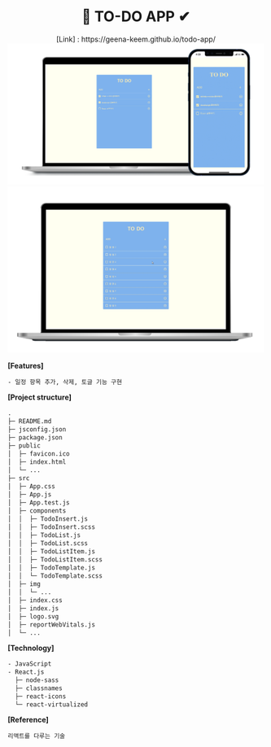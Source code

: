 <div align="center"><h1>📃 TO-DO APP ✔</h1></div>

<div align="center">[Link] : https://geena-keem.github.io/todo-app/</div> 
<img src="./src/img/todo.png">

<img src="./src/img/todo.gif">

**[Features]**

```
- 일정 항목 추가, 삭제, 토글 기능 구현
```

**[Project structure]**

```
.
├─ README.md
├─ jsconfig.json
├─ package.json
├─ public
│  ├─ favicon.ico
│  ├─ index.html
│  └─ ...
├─ src
│  ├─ App.css
│  ├─ App.js
│  ├─ App.test.js
│  ├─ components
│  │  ├─ TodoInsert.js
│  │  ├─ TodoInsert.scss
│  │  ├─ TodoList.js
│  │  ├─ TodoList.scss
│  │  ├─ TodoListItem.js
│  │  ├─ TodoListItem.scss
│  │  ├─ TodoTemplate.js
│  │  └─ TodoTemplate.scss
│  ├─ img
│  │  └─ ...
│  ├─ index.css
│  ├─ index.js
│  ├─ logo.svg
│  ├─ reportWebVitals.js
│  └─ ...
```

**[Technology]**

```
- JavaScript
- React.js
  ├─ node-sass
  ├─ classnames
  ├─ react-icons
  └─ react-virtualized
```

**[Reference]**

```
리액트를 다루는 기술
```
